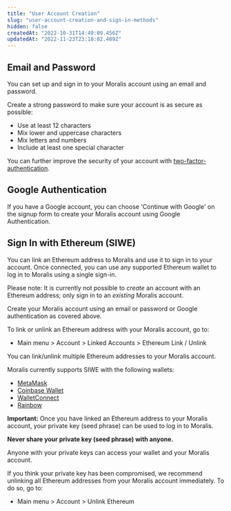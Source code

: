 ```yaml
---
title: "User Account Creation"
slug: "user-account-creation-and-sign-in-methods"
hidden: false
createdAt: "2022-10-31T14:49:09.456Z"
updatedAt: "2022-11-23T23:18:02.409Z"
---
```

## Email and Password

You can set up and sign in to your Moralis account using an email and password. 

Create a strong password to make sure your account is as secure as possible:

- Use at least 12 characters
- Mix lower and uppercase characters
- Mix letters and numbers
- Include at least one special character

You can further improve the security of your account with [two-factor-authentication](https://docs.moralis.io/docs/account-settings).

## Google Authentication

If you have a Google account, you can choose 'Continue with Google' on the signup form to create your Moralis account using Google Authentication. 

## Sign In with Ethereum (SIWE)

You can link an Ethereum address to Moralis and use it to sign in to your account. Once connected, you can use any supported Ethereum wallet to log in to Moralis using a single sign-in.

Please note: It is currently not possible to _create_ an account with an Ethereum address; only sign in to an _existing_ Moralis account. 

Create your Moralis account using an email or password or Google authentication as covered above. 

To link or unlink an Ethereum address with your Moralis account, go to:

- Main menu > Account > Linked Accounts > Ethereum Link / Unlink 

You can link/unlink multiple Ethereum addresses to your Moralis account.

Moralis currently supports SIWE with the following wallets:

- [MetaMask](https://metamask.io/)
- [Coinbase Wallet](https://www.coinbase.com/wallet)
- [WalletConnect](https://walletconnect.com/)
- [Rainbow](https://rainbow.me/)

**Important:** Once you have linked an Ethereum address to your Moralis account, your private key (seed phrase) can be used to log in to Moralis. 

**Never share your private key (seed phrase) with anyone.**

Anyone with your private keys can access your wallet and your Moralis account. 

If you think your private key has been compromised, we recommend unlinking all Ethereum addresses from your Moralis account immediately. To do so, go to:

- Main menu > Account > Unlink Ethereum